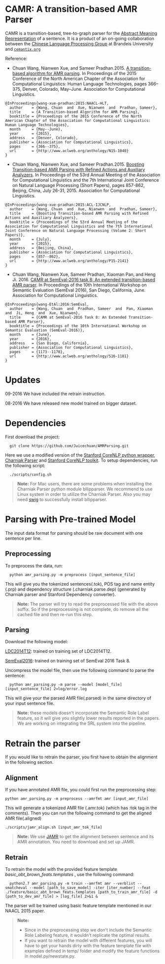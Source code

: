 CAMR: A transition-based AMR Parser
==========

CAMR is a transition-based, tree-to-graph parser for the [Abstract Meaning Representation](http://amr.isi.edu/) of a sentence. It is a product of an on-going collaboration between the [Chinese Language Processing Group](http://www.cs.brandeis.edu/~clp/Lab/Home.html) at Brandeis University and [`cemantix.org`](http://cemantix.org)

Reference:

- Chuan Wang, Nianwen Xue, and Sameer Pradhan.2015. [A transition-based algorithm for AMR parsing](http://aclweb.org/anthology/N/N15/N15-1040.pdf). In Proceedings of the 2015 Conference of the North American Chapter of the Association for Computational Linguistics: Human Language Technologies, pages 366–375, Denver, Colorado, May–June. Association for Computational Linguistics.

```
@InProceedings{wang-xue-pradhan:2015:NAACL-HLT,
  author    = {Wang, Chuan  and  Xue, Nianwen  and  Pradhan, Sameer},
  title     = {A Transition-based Algorithm for AMR Parsing},
  booktitle = {Proceedings of the 2015 Conference of the North American Chapter of the Association for Computational Linguistics: Human Language Technologies},
  month     = {May--June},
  year      = {2015},
  address   = {Denver, Colorado},
  publisher = {Association for Computational Linguistics},
  pages     = {366--375},
  url       = {http://www.aclweb.org/anthology/N15-1040}
}
```

- Chuan Wang, Nianwen Xue, and Sameer Pradhan.2015. [Boosting Transition-based AMR Parsing with Refined Actions and
Auxiliary Analyzers](https://aclweb.org/anthology/P/P15/P15-2141.pdf). In Proceedings of the 53rd Annual Meeting of the Association for Computational Linguistics and the 7th International Joint Conference on Natural Language Processing (Short Papers), pages 857-862, Beijing, China, July 26-31, 2015. Association for Computational Linguistics.

```
@InProceedings{wang-xue-pradhan:2015:ACL-IJCNLP,
  author    = {Wang, Chuan  and  Xue, Nianwen  and  Pradhan, Sameer},
  title     = {Boosting Transition-based AMR Parsing with Refined Actions and Auxiliary Analyzers},
  booktitle = {Proceedings of the 53rd Annual Meeting of the Association for Computational Linguistics and the 7th International Joint Conference on Natural Language Processing (Volume 2: Short Papers)},
  month     = {July},
  year      = {2015},
  address   = {Beijing, China},
  publisher = {Association for Computational Linguistics},
  pages     = {857--862},
  url       = {http://www.aclweb.org/anthology/P15-2141}
}
```

- Chuan Wang, Nianwen Xue, Sameer Pradhan, Xiaoman Pan, and Heng Ji. 2016. [CAMR at SemEval-2016 task 8: An extended transition-based AMR parser](http://m-mitchell.com/NAACL-2016/SemEval/pdf/SemEval163.pdf). In Proceedings of the 10th International Workshop on Semantic Evaluation (SemEval 2016), San Diego, California, June. Association for Computational Linguistics.

```
@InProceedings{wang-EtAl:2016:SemEval,
  author    = {Wang, Chuan  and  Pradhan, Sameer  and  Pan, Xiaoman  and  Ji, Heng  and  Xue, Nianwen},
  title     = {CAMR at SemEval-2016 Task 8: An Extended Transition-based AMR Parser},
  booktitle = {Proceedings of the 10th International Workshop on Semantic Evaluation (SemEval-2016)},
  month     = {June},
  year      = {2016},
  address   = {San Diego, California},
  publisher = {Association for Computational Linguistics},
  pages     = {1173--1178},
  url       = {http://www.aclweb.org/anthology/S16-1181}
}
```
# Updates
09-2016 We have included the retrain instruction.

08-2016 We have released new model trained on bigger dataset.

# Dependencies

First download the project:
      
      git clone https://github.com/Juicechuan/AMRParsing.git

Here we use a modified version of the [Stanford CoreNLP python wrapper](https://github.com/dasmith/stanford-corenlp-python), [Charniak Parser](https://github.com/BLLIP/bllip-parser) and [Stanford CoreNLP toolkit](http://nlp.stanford.edu/software/corenlp.shtml).
To setup dependencies, run the following script:
   
      ./scripts/config.sh

>**Note:** For Mac users, there are some problems when installing the Charniak Parser python module bllipparser. We recommend to use Linux system in order to utilize the Charniak Parser. Also you may need [swig](http://www.swig.org/) to successfully install bllipparser.

# Parsing with Pre-trained Model
The input data format for parsing should be raw document with one sentence per line. 

## Preprocessing
To preprocess the data, run:
   
      python amr_parsing.py -m preprocess [input_sentence_file]

This will give you the tokenized sentences(.tok), POS tag and name entity (.prp) and dependency structure (.charniak.parse.dep) (generated by Charniak parser and Stanford Dependency converter).
>**Note:** The parser will try to read the preprocessed file with the above suffix. So if the preprocessing is not complete, do remove all the cached file and then re-run this step.

## Parsing
Download the following model: 

[LDC2014T12](http://www.cs.brandeis.edu/~cwang24/files/amr-anno-1.0.train.m.tar.gz): trained on training set of LDC2014T12.

[SemEval2016](http://www.cs.brandeis.edu/~cwang24/files/amr-semeval-all.train.m.tar.gz): trained on training set of SemEval 2016 Task 8.

Uncompress the model file, then use the following command to parse the sentence:

      python amr_parsing.py -m parse --model [model_file] [input_sentence_file] 2>log/error.log

This will give your the parsed AMR file(.parsed) in the same directory of your input sentence file. 

> **Note:** 
> these models doesn't incorporate the Semantic Role Label feature, so it will give you slightly lower results reported in the papers. We are working on integrating the SRL system into the pipeline.  

# Retrain the parser
If you would like to retrain the parser, you first have to obtain the alignment in the following section.

## Alignment
If you have annotated AMR file, you could first run the preprocessing step:
	
	python amr_parsing.py -m preprocess --amrfmt amr [input_amr_file]

This will generate a tokenized AMR file (.amr.tok) (which has :tok tag in the comments). Then you can run the following command to get the aligned AMR file(.aligned)

	./scripts/jamr_align.sh [input_amr_tok_file]


> **Note:** We use [JAMR](https://github.com/jflanigan/jamr) to get the alignment between sentence and its AMR annotation. You need to download and set up JAMR.

## Retrain

To retrain the model with the provided feature template *basic_abt_brown_feats.templates* , use the following command:

      python2.7 amr_parsing.py -m train --amrfmt amr --verblist --smatcheval --model [path_to_save_model] -iter [iter_number] --feat ./feature/basic_abt_brown_feats.templates [path_to_train_amr_file] -d [path_to_dev_amr_file] > [log_file] 2>&1 &

The parser will be trained using basic feature template mentioned in our NAACL 2015 paper. 

> **Note:**
> - Since in the preprocessing step we don't include the Semantic Role Labeling feature, it wouldn't replicate the optimal results. 
> - If you want to retrain the model with different features, you will have to get your hands dirty with the feature template file with examples defined in temp/ folder and modify the feature functions in model.py/newstate.py. 
